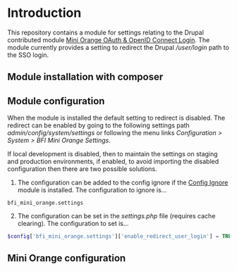 # Introduction

This repository contains a module for settings relating to the Drupal contributed module [Mini Orange OAuth & OpenID Connect Login](https://www.drupal.org/project/miniorange_oauth_client). The module currently provides a setting to redirect the Drupal */user/login* path to the SSO login.

## Module installation with composer

## Module configuration
When the module is installed the default setting to redirect is disabled. The redirect can be enabled by going to the following settings path *admin/config/system/settings* or following the menu links *Configuration > System > BFI Mini Orange Settings*.

If local development is disabled, then to maintain the settings on staging and production environments, if enabled, to avoid importing the disabled configuration then there are two possible solutions.

1. The configuration can be added to the config ignore if the [Config Ignore](https://www.drupal.org/project/config_ignore) module is installed. The configuration to ignore is...
```
bfi_mini_orange.settings
```
2. The configuration can be set in the *settings.php* file (requires cache clearing). The configuration to set is...
```php
$config['bfi_mini_orange.settings']['enable_redirect_user_login'] = TRUE;
```

## Mini Orange configuration



